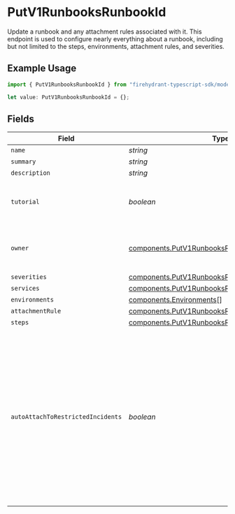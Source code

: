 # PutV1RunbooksRunbookId

Update a runbook and any attachment rules associated with it. This endpoint is used to configure nearly everything
about a runbook, including but not limited to the steps, environments, attachment rules, and severities.


## Example Usage

```typescript
import { PutV1RunbooksRunbookId } from "firehydrant-typescript-sdk/models/components";

let value: PutV1RunbooksRunbookId = {};
```

## Fields

| Field                                                                                                                                                                                                               | Type                                                                                                                                                                                                                | Required                                                                                                                                                                                                            | Description                                                                                                                                                                                                         |
| ------------------------------------------------------------------------------------------------------------------------------------------------------------------------------------------------------------------- | ------------------------------------------------------------------------------------------------------------------------------------------------------------------------------------------------------------------- | ------------------------------------------------------------------------------------------------------------------------------------------------------------------------------------------------------------------- | ------------------------------------------------------------------------------------------------------------------------------------------------------------------------------------------------------------------- |
| `name`                                                                                                                                                                                                              | *string*                                                                                                                                                                                                            | :heavy_minus_sign:                                                                                                                                                                                                  | N/A                                                                                                                                                                                                                 |
| `summary`                                                                                                                                                                                                           | *string*                                                                                                                                                                                                            | :heavy_minus_sign:                                                                                                                                                                                                  | N/A                                                                                                                                                                                                                 |
| `description`                                                                                                                                                                                                       | *string*                                                                                                                                                                                                            | :heavy_minus_sign:                                                                                                                                                                                                  | N/A                                                                                                                                                                                                                 |
| `tutorial`                                                                                                                                                                                                          | *boolean*                                                                                                                                                                                                           | :heavy_minus_sign:                                                                                                                                                                                                  | Whether or not this runbook is a tutorial runbook                                                                                                                                                                   |
| `owner`                                                                                                                                                                                                             | [components.PutV1RunbooksRunbookIdOwner](../../models/components/putv1runbooksrunbookidowner.md)                                                                                                                    | :heavy_minus_sign:                                                                                                                                                                                                  | An object representing a Team that owns the runbook                                                                                                                                                                 |
| `severities`                                                                                                                                                                                                        | [components.PutV1RunbooksRunbookIdSeverities](../../models/components/putv1runbooksrunbookidseverities.md)[]                                                                                                        | :heavy_minus_sign:                                                                                                                                                                                                  | N/A                                                                                                                                                                                                                 |
| `services`                                                                                                                                                                                                          | [components.PutV1RunbooksRunbookIdServices](../../models/components/putv1runbooksrunbookidservices.md)[]                                                                                                            | :heavy_minus_sign:                                                                                                                                                                                                  | N/A                                                                                                                                                                                                                 |
| `environments`                                                                                                                                                                                                      | [components.Environments](../../models/components/environments.md)[]                                                                                                                                                | :heavy_minus_sign:                                                                                                                                                                                                  | N/A                                                                                                                                                                                                                 |
| `attachmentRule`                                                                                                                                                                                                    | [components.PutV1RunbooksRunbookIdAttachmentRule](../../models/components/putv1runbooksrunbookidattachmentrule.md)                                                                                                  | :heavy_minus_sign:                                                                                                                                                                                                  | N/A                                                                                                                                                                                                                 |
| `steps`                                                                                                                                                                                                             | [components.PutV1RunbooksRunbookIdSteps](../../models/components/putv1runbooksrunbookidsteps.md)[]                                                                                                                  | :heavy_minus_sign:                                                                                                                                                                                                  | N/A                                                                                                                                                                                                                 |
| `autoAttachToRestrictedIncidents`                                                                                                                                                                                   | *boolean*                                                                                                                                                                                                           | :heavy_minus_sign:                                                                                                                                                                                                  | Whether or not this runbook should be automatically attached to restricted incidents. Note that setting this to `true` will prevent it from being attached to public incidents, even manually. Defaults to `false`. |